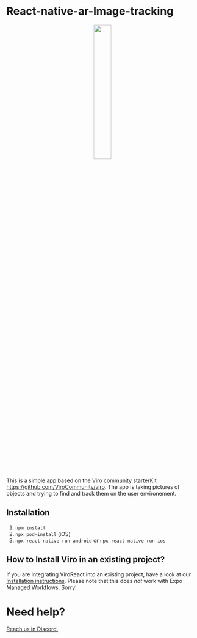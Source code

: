 # React-native-ar-Image-tracking

<p align="center">
  <img src="https://user-images.githubusercontent.com/32428883/129707114-e067d5bd-05f5-4188-83a4-1b2a0298996d.gif" width="30%" height="30%">
</p>

This is a simple app based on the Viro community starterKit https://github.com/ViroCommunity/viro. The app is taking pictures of objects and trying to find and track them on the user environement.

## Installation

1. `npm install`
2. `npx pod-install` (iOS)
3. `npx react-native run-android` or `npx react-native run-ios`

## How to Install Viro in an existing project?

If you are integrating ViroReact into an existing project, have a look at our [Installation instructions](https://github.com/ViroCommunity/viro/blob/main/readmes/INSTALL.md). Please note that this does _not_ work with Expo Managed Workflows. Sorry!

# Need help?
[Reach us in Discord.](https://discord.gg/YfxDBGTxvG)
